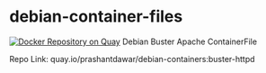 # debian-container-files
[![Docker Repository on Quay](https://quay.io/repository/prashantdawar/debian-containers/status "Docker Repository on Quay")](https://quay.io/repository/prashantdawar/debian-containers)
Debian Buster Apache ContainerFile

Repo Link: quay.io/prashantdawar/debian-containers:buster-httpd